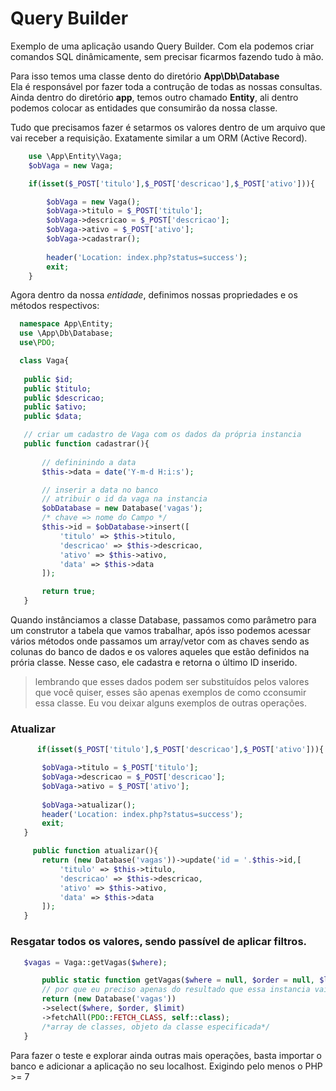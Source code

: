 # Query Builder
 Exemplo de uma aplicação usando Query Builder. Com ela podemos criar comandos SQL dinâmicamente, 
 sem precisar ficarmos fazendo tudo à mão.
 
 Para isso temos uma classe dento do diretório **App\Db\Database** </br>
 Ela é responsável por fazer toda a contrução de todas as nossas consultas.
 Ainda dentro do diretório **app**, temos outro chamado **Entity**, ali dentro podemos colocar as entidades que consumirão da nossa classe.
 
 Tudo que precisamos fazer é setarmos os valores dentro de um arquivo que vai receber a requisição. Exatamente similar a um ORM (Active Record).
 

```php
    use \App\Entity\Vaga;
    $obVaga = new Vaga;

    if(isset($_POST['titulo'],$_POST['descricao'],$_POST['ativo'])){

        $obVaga = new Vaga();
        $obVaga->titulo = $_POST['titulo'];
        $obVaga->descricao = $_POST['descricao'];
        $obVaga->ativo = $_POST['ativo'];
        $obVaga->cadastrar();
    
        header('Location: index.php?status=success');
        exit;
    }
```
 
 Agora dentro da nossa *entidade*, definimos nossas propriedades e os métodos respectivos:
 ```php
   namespace App\Entity;
   use \App\Db\Database;
   use\PDO;
 
   class Vaga{
    
    public $id;
    public $titulo;
    public $descricao;
    public $ativo;
    public $data;

    // criar um cadastro de Vaga com os dados da própria instancia
    public function cadastrar(){
        
        // defininindo a data
        $this->data = date('Y-m-d H:i:s');

        // inserir a data no banco 
        // atribuir o id da vaga na instancia
        $obDatabase = new Database('vagas');
        /* chave => nome do Campo */
        $this->id = $obDatabase->insert([  
            'titulo' => $this->titulo,
            'descricao' => $this->descricao,
            'ativo' => $this->ativo,
            'data' => $this->data
        ]);        

        return true;
    }

 ```
 Quando instânciamos a classe Database, passamos como parâmetro para um construtor a tabela que vamos trabalhar, após isso podemos acessar vários métodos
 onde passamos um array/vetor com as chaves sendo as colunas do banco de dados e os valores aqueles que estão definidos na prória classe. Nesse caso, ele cadastra e retorna
 o último ID inserido.
 
 > lembrando que esses dados podem ser substituídos pelos valores que você quiser, esses são apenas exemplos de como cconsumir essa classe.
 Eu vou deixar alguns exemplos de outras operações.
 
 ### Atualizar
 
 ```php
       if(isset($_POST['titulo'],$_POST['descricao'],$_POST['ativo'])){

        $obVaga->titulo = $_POST['titulo'];
        $obVaga->descricao = $_POST['descricao'];
        $obVaga->ativo = $_POST['ativo'];
    
        $obVaga->atualizar();
        header('Location: index.php?status=success');
        exit;
    }
 ```
 
 ```php
      public function atualizar(){
        return (new Database('vagas'))->update('id = '.$this->id,[  
            'titulo' => $this->titulo,
            'descricao' => $this->descricao,
            'ativo' => $this->ativo,
            'data' => $this->data
        ]);
    }
 ```
 ### Resgatar todos os valores, sendo passível de aplicar filtros.
 
 ```php
    $vagas = Vaga::getVagas($where);  

 ```
 
 ```php
        public static function getVagas($where = null, $order = null, $limit = null){
        // por que eu preciso apenas do resultado que essa instancia vai me trazer
        return (new Database('vagas'))
        ->select($where, $order, $limit)
        ->fetchAll(PDO::FETCH_CLASS, self::class);        
        /*array de classes, objeto da classe especificada*/ 
    }

 ```
 
 Para fazer o teste e explorar ainda outras mais operações, basta importar o banco e adicionar a aplicação no seu localhost.
 Exigindo pelo menos o PHP >= 7
